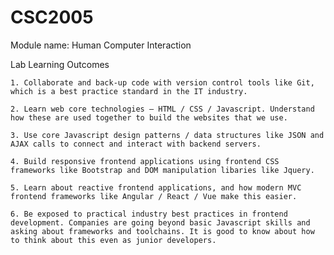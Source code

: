 # CSC2005

Module name: Human Computer Interaction

Lab Learning Outcomes

    1. Collaborate and back-up code with version control tools like Git, which is a best practice standard in the IT industry.

    2. Learn web core technologies – HTML / CSS / Javascript. Understand how these are used together to build the websites that we use.

    3. Use core Javascript design patterns / data structures like JSON and AJAX calls to connect and interact with backend servers. 

    4. Build responsive frontend applications using frontend CSS frameworks like Bootstrap and DOM manipulation libaries like Jquery.

    5. Learn about reactive frontend applications, and how modern MVC frontend frameworks like Angular / React / Vue make this easier.

    6. Be exposed to practical industry best practices in frontend development. Companies are going beyond basic Javascript skills and asking about frameworks and toolchains. It is good to know about how to think about this even as junior developers.
